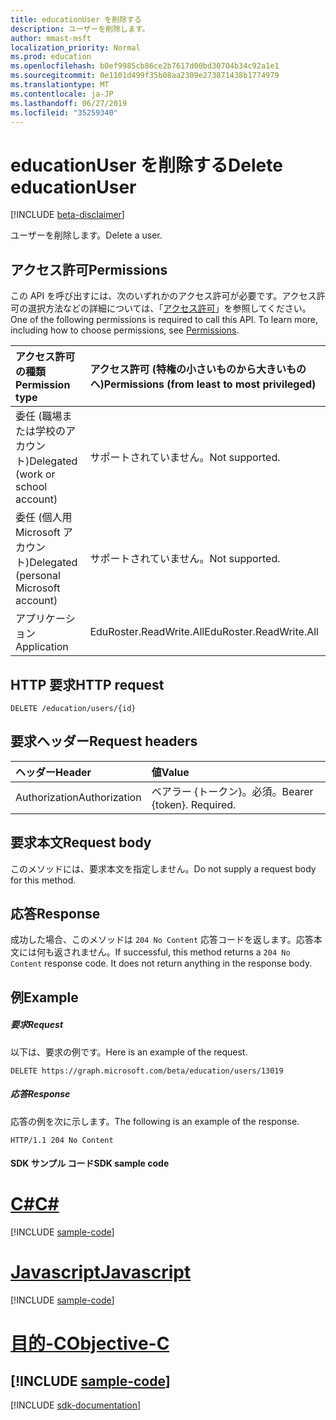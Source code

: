 ```yaml
---
title: educationUser を削除する
description: ユーザーを削除します。
author: mmast-msft
localization_priority: Normal
ms.prod: education
ms.openlocfilehash: b0ef9985cb86ce2b7617d00bd30704b34c92a1e1
ms.sourcegitcommit: 0e1101d499f35b08aa2309e273871438b1774979
ms.translationtype: MT
ms.contentlocale: ja-JP
ms.lasthandoff: 06/27/2019
ms.locfileid: "35259340"
---
```

# <a name="delete-educationuser"></a><span data-ttu-id="0ebd4-103">educationUser を削除する</span><span class="sxs-lookup"><span data-stu-id="0ebd4-103">Delete educationUser</span></span>

[!INCLUDE [beta-disclaimer](../../includes/beta-disclaimer.md)]

<span data-ttu-id="0ebd4-104">ユーザーを削除します。</span><span class="sxs-lookup"><span data-stu-id="0ebd4-104">Delete a user.</span></span>


## <a name="permissions"></a><span data-ttu-id="0ebd4-105">アクセス許可</span><span class="sxs-lookup"><span data-stu-id="0ebd4-105">Permissions</span></span>
<span data-ttu-id="0ebd4-p101">この API を呼び出すには、次のいずれかのアクセス許可が必要です。アクセス許可の選択方法などの詳細については、「[アクセス許可](/graph/permissions-reference)」を参照してください。</span><span class="sxs-lookup"><span data-stu-id="0ebd4-p101">One of the following permissions is required to call this API. To learn more, including how to choose permissions, see [Permissions](/graph/permissions-reference).</span></span>

|<span data-ttu-id="0ebd4-108">アクセス許可の種類</span><span class="sxs-lookup"><span data-stu-id="0ebd4-108">Permission type</span></span>      | <span data-ttu-id="0ebd4-109">アクセス許可 (特権の小さいものから大きいものへ)</span><span class="sxs-lookup"><span data-stu-id="0ebd4-109">Permissions (from least to most privileged)</span></span>              |
|:--------------------|:---------------------------------------------------------|
|<span data-ttu-id="0ebd4-110">委任 (職場または学校のアカウント)</span><span class="sxs-lookup"><span data-stu-id="0ebd4-110">Delegated (work or school account)</span></span> |  <span data-ttu-id="0ebd4-111">サポートされていません。</span><span class="sxs-lookup"><span data-stu-id="0ebd4-111">Not supported.</span></span>  |
|<span data-ttu-id="0ebd4-112">委任 (個人用 Microsoft アカウント)</span><span class="sxs-lookup"><span data-stu-id="0ebd4-112">Delegated (personal Microsoft account)</span></span> |  <span data-ttu-id="0ebd4-113">サポートされていません。</span><span class="sxs-lookup"><span data-stu-id="0ebd4-113">Not supported.</span></span>  |
|<span data-ttu-id="0ebd4-114">アプリケーション</span><span class="sxs-lookup"><span data-stu-id="0ebd4-114">Application</span></span> | <span data-ttu-id="0ebd4-115">EduRoster.ReadWrite.All</span><span class="sxs-lookup"><span data-stu-id="0ebd4-115">EduRoster.ReadWrite.All</span></span> |

## <a name="http-request"></a><span data-ttu-id="0ebd4-116">HTTP 要求</span><span class="sxs-lookup"><span data-stu-id="0ebd4-116">HTTP request</span></span>
<!-- { "blockType": "ignored" } -->
```http
DELETE /education/users/{id}
```
## <a name="request-headers"></a><span data-ttu-id="0ebd4-117">要求ヘッダー</span><span class="sxs-lookup"><span data-stu-id="0ebd4-117">Request headers</span></span>
| <span data-ttu-id="0ebd4-118">ヘッダー</span><span class="sxs-lookup"><span data-stu-id="0ebd4-118">Header</span></span>       | <span data-ttu-id="0ebd4-119">値</span><span class="sxs-lookup"><span data-stu-id="0ebd4-119">Value</span></span> |
|:---------------|:--------|
| <span data-ttu-id="0ebd4-120">Authorization</span><span class="sxs-lookup"><span data-stu-id="0ebd4-120">Authorization</span></span>  | <span data-ttu-id="0ebd4-p102">ベアラー {トークン}。必須。</span><span class="sxs-lookup"><span data-stu-id="0ebd4-p102">Bearer {token}. Required.</span></span>  |

## <a name="request-body"></a><span data-ttu-id="0ebd4-123">要求本文</span><span class="sxs-lookup"><span data-stu-id="0ebd4-123">Request body</span></span>
<span data-ttu-id="0ebd4-124">このメソッドには、要求本文を指定しません。</span><span class="sxs-lookup"><span data-stu-id="0ebd4-124">Do not supply a request body for this method.</span></span>


## <a name="response"></a><span data-ttu-id="0ebd4-125">応答</span><span class="sxs-lookup"><span data-stu-id="0ebd4-125">Response</span></span>
<span data-ttu-id="0ebd4-p103">成功した場合、このメソッドは `204 No Content` 応答コードを返します。応答本文には何も返されません。</span><span class="sxs-lookup"><span data-stu-id="0ebd4-p103">If successful, this method returns a `204 No Content` response code. It does not return anything in the response body.</span></span>

## <a name="example"></a><span data-ttu-id="0ebd4-128">例</span><span class="sxs-lookup"><span data-stu-id="0ebd4-128">Example</span></span>
##### <a name="request"></a><span data-ttu-id="0ebd4-129">要求</span><span class="sxs-lookup"><span data-stu-id="0ebd4-129">Request</span></span>
<span data-ttu-id="0ebd4-130">以下は、要求の例です。</span><span class="sxs-lookup"><span data-stu-id="0ebd4-130">Here is an example of the request.</span></span>
<!-- {
  "blockType": "request",
  "name": "delete_educationuser"
}-->
```http
DELETE https://graph.microsoft.com/beta/education/users/13019
```
##### <a name="response"></a><span data-ttu-id="0ebd4-131">応答</span><span class="sxs-lookup"><span data-stu-id="0ebd4-131">Response</span></span>
<span data-ttu-id="0ebd4-132">応答の例を次に示します。</span><span class="sxs-lookup"><span data-stu-id="0ebd4-132">The following is an example of the response.</span></span> 
<!-- {
  "blockType": "response",
  "truncated": true
} -->
```http
HTTP/1.1 204 No Content
```
#### <a name="sdk-sample-code"></a><span data-ttu-id="0ebd4-133">SDK サンプル コード</span><span class="sxs-lookup"><span data-stu-id="0ebd4-133">SDK sample code</span></span>
# <a name="ctabcs"></a>[<span data-ttu-id="0ebd4-134">C#</span><span class="sxs-lookup"><span data-stu-id="0ebd4-134">C#</span></span>](#tab/cs)
[!INCLUDE [sample-code](../includes/delete_educationuser-Cs-snippets.md)]

# <a name="javascripttabjavascript"></a>[<span data-ttu-id="0ebd4-135">Javascript</span><span class="sxs-lookup"><span data-stu-id="0ebd4-135">Javascript</span></span>](#tab/javascript)
[!INCLUDE [sample-code](../includes/delete_educationuser-Javascript-snippets.md)]

# <a name="objective-ctabobjective-c"></a>[<span data-ttu-id="0ebd4-136">目的-C</span><span class="sxs-lookup"><span data-stu-id="0ebd4-136">Objective-C</span></span>](#tab/objective-c)
[!INCLUDE [sample-code](../includes/delete_educationuser-Objective-C-snippets.md)]
---

[!INCLUDE [sdk-documentation](../includes/snippets_sdk_documentation_link.md)]

<!-- uuid: 8fcb5dbc-d5aa-4681-8e31-b001d5168d79
2015-10-25 14:57:30 UTC -->
<!--
{
  "type": "#page.annotation",
  "description": "Delete educationUser",
  "keywords": "",
  "section": "documentation",
  "tocPath": "",
  "suppressions": [
    "Error: /api-reference/beta/api/educationuser-delete.md:\r\n      BookmarkMissing: '[#tab/objective-c](Objective-C)'. Did you mean: #objective-c (score: 4)",
    "Error: /api-reference/beta/api/educationuser-delete.md:\r\n      BookmarkMissing: '[#tab/cs](C#)'. Did you mean: #c (score: 5)",
    "Error: /api-reference/beta/api/educationuser-delete.md:\r\n      BookmarkMissing: '[#tab/javascript](Javascript)'. Did you mean: #javascript (score: 4)"
  ]
}
-->

